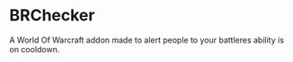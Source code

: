 # BRChecker
A World Of Warcraft addon made to alert people to your battleres ability is on cooldown.
